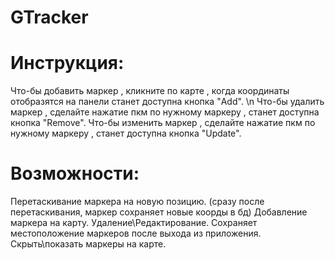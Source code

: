 # GTracker
# Инструкция: 
 Что-бы добавить маркер , кликните по карте , когда координаты отобразятся на панели станет доступна кнопка "Add". \n
 Что-бы удалить маркер , сделайте нажатие пкм по нужному маркеру , станет доступна кнопка "Remove".
 Что-бы изменить маркер , сделайте нажатие пкм по нужному маркеру , станет доступна кнопка "Update".
# Возможности: 
 Перетаскивание маркера на новую позицию. (сразу после перетаскивания, маркер сохраняет новые коорды в бд)
 Добавление маркера на карту. 
 Удаление\Редактирование. 
 Сохраняет местоположение маркеров после выхода из приложения. 
 Скрыть\показать маркеры на карте.

